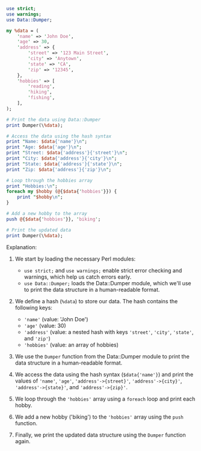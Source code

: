 ```perl
use strict;
use warnings;
use Data::Dumper;

my %data = (
    'name' => 'John Doe',
    'age' => 30,
    'address' => {
        'street' => '123 Main Street',
        'city' => 'Anytown',
        'state' => 'CA',
        'zip' => '12345',
    },
    'hobbies' => [
        'reading',
        'hiking',
        'fishing',
    ],
);

# Print the data using Data::Dumper
print Dumper(\%data);

# Access the data using the hash syntax
print "Name: $data{'name'}\n";
print "Age: $data{'age'}\n";
print "Street: $data{'address'}{'street'}\n";
print "City: $data{'address'}{'city'}\n";
print "State: $data{'address'}{'state'}\n";
print "Zip: $data{'address'}{'zip'}\n";

# Loop through the hobbies array
print "Hobbies:\n";
foreach my $hobby (@{$data{'hobbies'}}) {
    print "$hobby\n";
}

# Add a new hobby to the array
push @{$data{'hobbies'}}, 'biking';

# Print the updated data
print Dumper(\%data);
```

Explanation:

1. We start by loading the necessary Perl modules:

   - `use strict;` and `use warnings;` enable strict error checking and warnings, which help us catch errors early.
   - `use Data::Dumper;` loads the Data::Dumper module, which we'll use to print the data structure in a human-readable format.

2. We define a hash (`%data`) to store our data. The hash contains the following keys:

   - `'name'` (value: 'John Doe')
   - `'age'` (value: 30)
   - `'address'` (value: a nested hash with keys `'street'`, `'city'`, `'state'`, and `'zip'`)
   - `'hobbies'` (value: an array of hobbies)

3. We use the `Dumper` function from the Data::Dumper module to print the data structure in a human-readable format.

4. We access the data using the hash syntax (`$data{'name'}`) and print the values of `'name'`, `'age'`, `'address'->{street}'`, `'address'->{city}'`, `'address'->{state}'`, and `'address'->{zip}'`.

5. We loop through the `'hobbies'` array using a `foreach` loop and print each hobby.

6. We add a new hobby ('biking') to the `'hobbies'` array using the `push` function.

7. Finally, we print the updated data structure using the `Dumper` function again.